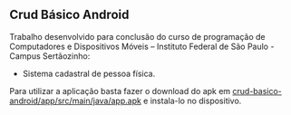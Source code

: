 ## Crud Básico Android

Trabalho desenvolvido para conclusão do curso de programação de Computadores e Dispositivos Móveis – Instituto Federal de São Paulo - Campus Sertãozinho:

- Sistema cadastral de pessoa física.

Para utilizar a aplicação basta fazer o download do apk em <a href="crud-basico-android/app/src/main/java/app.apk">crud-basico-android/app/src/main/java/app.apk</a> e instala-lo no dispositivo.

